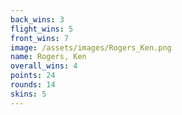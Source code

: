 ```yaml
---
back_wins: 3
flight_wins: 5
front_wins: 7
image: /assets/images/Rogers_Ken.png
name: Rogers, Ken
overall_wins: 4
points: 24
rounds: 14
skins: 5
---
```

